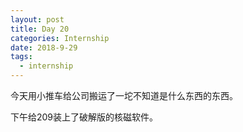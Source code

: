 ```yaml
---
layout: post
title: Day 20
categories: Internship
date: 2018-9-29
tags:
  - internship
---
```


今天用小推车给公司搬运了一坨不知道是什么东西的东西。

下午给209装上了破解版的核磁软件。
